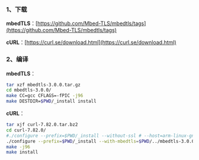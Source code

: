 ### 1、下载

**mbedTLS**：[https://github.com/Mbed-TLS/mbedtls/tags](https://github.com/Mbed-TLS/mbedtls/tags)

**cURL**：[https://curl.se/download.html](https://curl.se/download.html)



### 2、编译

**mbedTLS**：

```bash
tar xzf mbedtls-3.0.0.tar.gz
cd mbedtls-3.0.0/
make CC=gcc CFLAGS=-fPIC -j96
make DESTDIR=$PWD/_install install
```

**cURL**：

```bash
tar xjf curl-7.82.0.tar.bz2
cd curl-7.82.0/
#./configure --prefix=$PWD/_install --without-ssl # --host=arm-linux-gnueabihf CC=arm-linux-gnueabihf-gcc
./configure --prefix=$PWD/_install --with-mbedtls=$PWD/../mbedtls-3.0.0/_install --enable-optimize --disable-debug --disable-curldebug --disable-symbol-hiding --disable-dict --disable-gopher --disable-imap --disable-pop3 --disable-rtsp --disable-smtp --disable-telnet --disable-sspi --disable-smb --disable-ntlm-wb --disable-tls-srp --disable-soname-bump --disable-manual --disable-file --disable-ldap --disable-tftp --enable-http --disable-ftp --disable-mqtt --disable-ipv6 # --host=arm-linux-gnueabihf CC=arm-linux-gnueabihf-gcc
make -j96
make install
```

